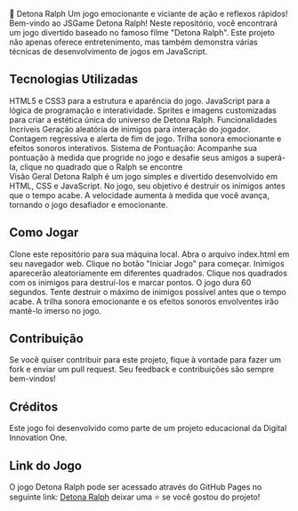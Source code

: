  🌟 Detona Ralph
Um jogo emocionante e viciante de ação e reflexos rápidos! Bem-vindo ao JSGame Detona Ralph! Neste repositório, você encontrará um jogo divertido baseado no famoso filme "Detona Ralph". Este projeto não apenas oferece entretenimento, mas também demonstra várias técnicas de desenvolvimento de jogos em JavaScript.

<h2>Tecnologias Utilizadas</h2>
HTML5 e CSS3 para a estrutura e aparência do jogo.
JavaScript para a lógica de programação e interatividade.
Sprites e imagens customizadas para criar a estética única do universo de Detona Ralph.
Funcionalidades Incríveis
Geração aleatória de inimigos para interação do jogador.
Contagem regressiva e alerta de fim de jogo.
Trilha sonora emocionante e efeitos sonoros interativos.
Sistema de Pontuação: Acompanhe sua pontuação à medida que progride no jogo e desafie seus amigos a superá-la, clique no quadrado que o Ralph se encontre
<br>
Visão Geral
Detona Ralph é um jogo simples e divertido desenvolvido em HTML, CSS e JavaScript. No jogo, seu objetivo é destruir os inimigos antes que o tempo acabe. A velocidade aumenta à medida que você avança, tornando o jogo desafiador e emocionante.
<br>
<h2>Como Jogar</h2>
Clone este repositório para sua máquina local.
Abra o arquivo index.html em seu navegador web.
Clique no botão "Iniciar Jogo" para começar.
Inimigos aparecerão aleatoriamente em diferentes quadrados. Clique nos quadrados com os inimigos para destruí-los e marcar pontos.
O jogo dura 60 segundos. Tente destruir o máximo de inimigos possível antes que o tempo acabe.
A trilha sonora emocionante e os efeitos sonoros envolventes irão mantê-lo imerso no jogo.
<br>
<h2>Contribuição</h2>
Se você quiser contribuir para este projeto, fique à vontade para fazer um fork e enviar um pull request. Seu feedback e contribuições são sempre bem-vindos!
<br>
<h2>Créditos</h2>
Este jogo foi desenvolvido como parte de um projeto educacional da Digital Innovation One.
<br>
<h2>Link do Jogo</h2>
O jogo Detona Ralph pode ser acessado através do GitHub Pages no seguinte link: <bold><a href="https://github.com/devbaueer/Detona-Ralph-Game">Detona Ralph</a> deixar uma ⭐️ se você gostou do projeto!</bold>
